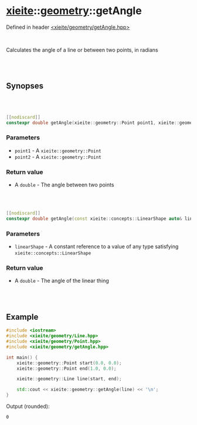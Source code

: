 # [xieite](../xieite.md)::[geometry](../geometry.md)::getAngle
Defined in header [<xieite/geometry/getAngle.hpp>](../../include/xieite/geometry/getAngle.hpp)

<br/>

Calculates the angle of a line or between two points, in radians

<br/><br/>

## Synopses

<br/><br/>

```cpp
[[nodiscard]]
constexpr double getAngle(xieite::geometry::Point point1, xieite::geometry::Point point2) noexcept;
```
### Parameters
- `point1` - A `xieite::geometry::Point`
- `point2` - A `xieite::geometry::Point`
### Return value
- A `double` - The angle between two points

<br/><br/>

```cpp
[[nodiscard]]
constexpr double getAngle(const xieite::concepts::LinearShape auto& linearShape) noexcept;
```
### Parameters
- `linearShape` - A constant reference to a value of any type satisfying `xieite::concepts::LinearShape`
### Return value
- A `double` - The angle of the linear thing

<br/><br/>

## Example
```cpp
#include <iostream>
#include <xieite/geometry/Line.hpp>
#include <xieite/geometry/Point.hpp>
#include <xieite/geometry/getAngle.hpp>

int main() {
	xieite::geometry::Point start(0.0, 0.0);
	xieite::geometry::Point end(1.0, 0.0);

	xieite::geometry::Line line(start, end);

	std::cout << xieite::geometry::getAngle(line) << '\n';
}
```
Output (rounded):
```
0
```
